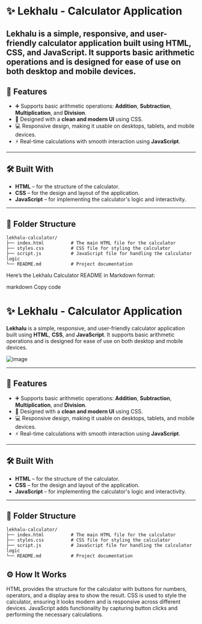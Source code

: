 # ✨ Lekhalu - Calculator Application

**Lekhalu** is a simple, responsive, and user-friendly calculator application built using **HTML**, **CSS**, and **JavaScript**. It supports basic arithmetic operations and is designed for ease of use on both desktop and mobile devices.
---

## 🚀 Features

- ➕ Supports basic arithmetic operations: **Addition**, **Subtraction**, **Multiplication**, and **Division**.
- 🎨 Designed with a **clean and modern UI** using CSS.
- 💻 Responsive design, making it usable on desktops, tablets, and mobile devices.
- ⚡ Real-time calculations with smooth interaction using **JavaScript**.

---

## 🛠️ Built With

- **HTML** – for the structure of the calculator.
- **CSS** – for the design and layout of the application.
- **JavaScript** – for implementing the calculator's logic and interactivity.

---

## 📂 Folder Structure

    lekhalu-calculator/
    ├── index.html          # The main HTML file for the calculator
    ├── styles.css          # CSS file for styling the calculator
    ├── script.js           # JavaScript file for handling the calculator logic
    └── README.md           # Project documentation


Here’s the Lekhalu Calculator README in Markdown format:

markdown
Copy code
# ✨ Lekhalu - Calculator Application

**Lekhalu** is a simple, responsive, and user-friendly calculator application built using **HTML**, **CSS**, and **JavaScript**. It supports basic arithmetic operations and is designed for ease of use on both desktop and mobile devices.

![image](https://github.com/user-attachments/assets/295ac47d-f04d-44b9-b305-14c2e3eebe49)

---

## 🚀 Features

- ➕ Supports basic arithmetic operations: **Addition**, **Subtraction**, **Multiplication**, and **Division**.
- 🎨 Designed with a **clean and modern UI** using CSS.
- 💻 Responsive design, making it usable on desktops, tablets, and mobile devices.
- ⚡ Real-time calculations with smooth interaction using **JavaScript**.

---

## 🛠️ Built With

- **HTML** – for the structure of the calculator.
- **CSS** – for the design and layout of the application.
- **JavaScript** – for implementing the calculator's logic and interactivity.

---

## 📂 Folder Structure

    lekhalu-calculator/
    ├── index.html          # The main HTML file for the calculator
    ├── styles.css          # CSS file for styling the calculator
    ├── script.js           # JavaScript file for handling the calculator logic
    └── README.md           # Project documentation
    
## ⚙️ How It Works

HTML provides the structure for the calculator with buttons for numbers, operators, and a display area to show the result.
CSS is used to style the calculator, ensuring it looks modern and is responsive across different devices.
JavaScript adds functionality by capturing button clicks and performing the necessary calculations.

